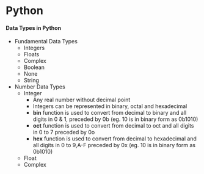 # Python

#### Data Types in Python
- Fundamental Data Types
   - Integers
   - Floats
   - Complex
   - Boolean
   - None
   - String
- Number Data Types
   - Integer 
     - Any real number without decimal point
     - Integers can be represented in binary, octal and hexadecimal
     - **bin** function is used to convert from decimal to binary and all digits in 0 & 1, preceded by 0b (eg. 10 is in binary form as 0b1010)
     - **oct** function is used to convert from decimal to oct and all digits in 0 to 7 preceded by 0o
      - **hex** function is used to convert from decimal to hexadecimal and all digits in 0 to 9,A-F preceded by 0x (eg. 10 is in binary form as 0b1010)   
   - Float
   - Complex
